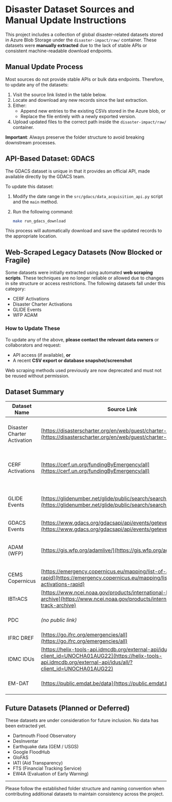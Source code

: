 # Disaster Dataset Sources and Manual Update Instructions

This project includes a collection of global disaster-related datasets stored in
Azure Blob Storage under the `disaster-impact/raw/` container. These datasets
were **manually extracted** due to the lack of stable APIs or consistent
machine-readable download endpoints.

## Manual Update Process

Most sources do not provide stable APIs or bulk data endpoints. Therefore, to
update any of the datasets:

1. Visit the source link listed in the table below.
2. Locate and download any new records since the last extraction.
3. Either:
   - Append new entries to the existing CSVs stored in the Azure blob, or
   - Replace the file entirely with a newly exported version.
4. Upload updated files to the correct path inside the
   `disaster-impact/raw/` container.

**Important**: Always preserve the folder structure to avoid breaking downstream
processes.

## API-Based Dataset: GDACS

The GDACS dataset is unique in that it provides an official API, made available directly by the GDACS team.

To update this dataset:

1. Modify the date range in the `src/gdacs/data_acquisition_api.py` script and the `main` method.
2. Run the following command:

    ```sh
    make run_gdacs_download
    ```

This process will automatically download and save the updated records to the appropriate location.

## Web-Scraped Legacy Datasets (Now Blocked or Fragile)

Some datasets were initially extracted using automated **web scraping scripts**.
These techniques are no longer reliable or allowed due to changes in site
structure or access restrictions. The following datasets fall under this
category:

- CERF Activations
- Disaster Charter Activations
- GLIDE Events
- WFP ADAM

### How to Update These

To update any of the above, **please contact the relevant data owners** or
collaborators and request:

- API access (if available), **or**
- A recent **CSV export or database snapshot/screenshot**

Web scraping methods used previously are now deprecated and must not be reused
without permission.

## Dataset Summary

| Dataset Name                 | Source Link                                                                 | Status      | Historical Coverage | Blob Path                              | Notes                                                          |
|-----------------------------|------------------------------------------------------------------------------|-------------|----------------------|-----------------------------------------|----------------------------------------------------------------|
| Disaster Charter Activation | [https://disasterscharter.org/en/web/guest/charter-activations](https://disasterscharter.org/en/web/guest/charter-activations) | Done        | Since 2000           | `disaster-impact/raw/disaster-charter/` | Originally scraped; manual update required                     |
| CERF Activations            | [https://cerf.un.org/fundingByEmergency/all](https://cerf.un.org/fundingByEmergency/all) | Done        | Since 2006           | `disaster-impact/raw/cerf/`             | Scraping deprecated; request manual export                     |
| GLIDE Events                | [https://glidenumber.net/glide/public/search/search.jsp](https://glidenumber.net/glide/public/search/search.jsp) | Done        | Since 1930           | `disaster-impact/raw/glide/glide_events.csv` | Manual web form scrape; unstable for automation                |
| GDACS Events                | [https://www.gdacs.org/gdacsapi/api/events/geteventlist/SEARCH](https://www.gdacs.org/gdacsapi/api/events/geteventlist/SEARCH) | Done        | Since 2000           | `disaster-impact/raw/gdacs/`            | API limited                                                    |
| ADAM (WFP)                  | [https://gis.wfp.org/adamlive/](https://gis.wfp.org/adamlive/)              | Blocked     | Since 2024           | `disaster-impact/raw/wfp_adam/`         | Scraping blocked; ask WFP for data access                      |
| CEMS Copernicus             | [https://emergency.copernicus.eu/mapping/list-of-activations-rapid](https://emergency.copernicus.eu/mapping/list-of-activations-rapid) | In Progress | Since 2012           | *(pending)*                             | Has API; integration underway                                  |
| IBTrACS                     | [https://www.ncei.noaa.gov/products/international-best-track-archive](https://www.ncei.noaa.gov/products/international-best-track-archive) | Done        | Since 1842           | `disaster-impact/raw/ibtracs/IBTrACS.ALL.v04r00.nc` | Stable NetCDF source                                           |
| PDC                         | *(no public link)*                                                           | Blocked     | *(unknown)*          | *(pending)*                             | Requires account setup                                         |
| IFRC DREF                   | [https://go.ifrc.org/emergencies/all](https://go.ifrc.org/emergencies/all) | Done        | Since 2018           | `disaster-impact/raw/ifrc_dref/`        | Public CSV download                                            |
| IDMC IDUs                   | [https://helix-tools-api.idmcdb.org/external-api/idus/all/?client_id=UNOCHA01AUG22](https://helix-tools-api.idmcdb.org/external-api/idus/all/?client_id=UNOCHA01AUG22) | Done        | Since 2016           | `disaster-impact/raw/idmc_idu/`         | Stable tokenized API                                           |
| EM-DAT                      | [https://public.emdat.be/data](https://public.emdat.be/data)                | Done        | Since 2000           | `disaster-impact/raw/emdat/`            | Download from public access site                               |

## Future Datasets (Planned or Deferred)

These datasets are under consideration for future inclusion. No data has been
extracted yet.

- Dartmouth Flood Observatory
- DesInventar
- Earthquake data (GEM / USGS)
- Google FloodHub
- GloFAS
- IATI (Aid Transparency)
- FTS (Financial Tracking Service)
- EW4A (Evaluation of Early Warning)

---

Please follow the established folder structure and naming convention when
contributing additional datasets to maintain consistency across the project.
